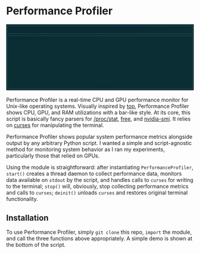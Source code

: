 # Performance Profiler

<p align="center">
    <img src="https://github.com/sheatsley/profiler/blob/master/demo.gif?raw=true" alt="Performance Profiler in action"
</p>

Performance Profiler is a real-time CPU and GPU performance monitor for
Unix-like operating systems. Visually inspired by
[top](https://en.wikipedia.org/wiki/Top_(software)), Performance Profiler shows
CPU, GPU, and RAM utilizations with a bar-like style. At its core, this script
is basically fancy parsers for
[/proc/stat](http://man7.org/linux/man-pages/man5/proc.5.html),
[free](http://man7.org/linux/man-pages/man1/free.1.html), and
[nvidia-smi](https://developer.download.nvidia.com/compute/DCGM/docs/nvidia-smi-367.38.pdf).
It relies on
[curses](https://en.wikipedia.org/wiki/Curses_(programming_library)) for
manipulating the terminal.

Performance Profiler shows popular system performance metrics alongside output
by any arbitrary Python script. I wanted a simple and script-agnostic method
for monitoring system behavior as I ran my experiments, particularly those that
relied on GPUs. 

Using the module is straightforward: after instantiating `PerformanceProfiler`,
`start()` creates a thread daemon to collect performance data, monitors data
available on `stdout` by the script, and handles calls to `curses` for writing
to the terminal; `stop()` will, obviously, stop collecting performance metrics
and calls to `curses`; `deinit()` unloads `curses` and restores original
terminal functionality.

## Installation

To use Performance Profiler, simply `git clone` this repo, `import` the module,
and call the three functions above appropriately. A simple demo is shown at the
bottom of the script.
